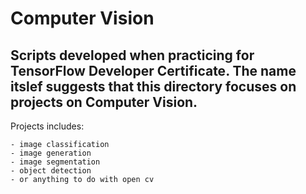 # Computer Vision
Scripts developed when practicing for TensorFlow Developer Certificate.
The name itslef suggests that this directory focuses on projects on Computer Vision.
---
Projects includes:

    - image classification
    - image generation
    - image segmentation
    - object detection
    - or anything to do with open cv
    